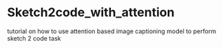 # Sketch2code_with_attention
 tutorial on how to use attention based image captioning model to perform sketch 2 code task
